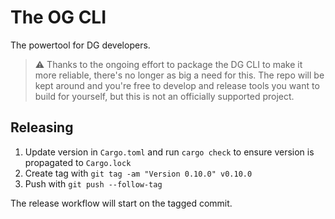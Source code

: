 # The OG CLI

The powertool for DG developers.

> :warning: Thanks to the ongoing effort to package the DG CLI to make it more
> reliable, there's no longer as big a need for this. The repo will be kept
> around and you're free to develop and release tools you want to build for
> yourself, but this is not an officially supported project.

## Releasing

1. Update version in `Cargo.toml` and run `cargo check` to ensure version is
   propagated to `Cargo.lock`
2. Create tag with `git tag -am "Version 0.10.0" v0.10.0`
3. Push with `git push --follow-tag`

The release workflow will start on the tagged commit.
